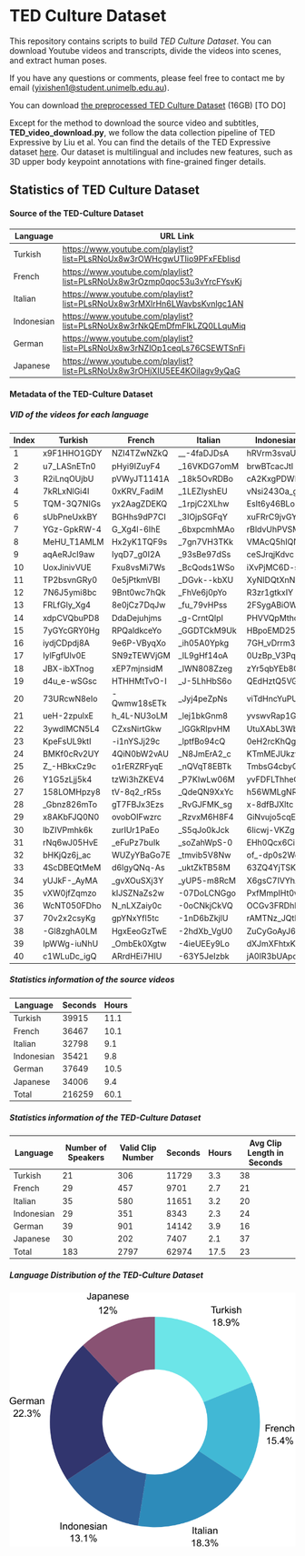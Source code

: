 # TED Culture Dataset
This repository contains scripts to build *TED Culture Dataset*. You can download Youtube videos and transcripts, divide the videos into scenes, and extract human poses.



If you have any questions or comments, please feel free to contact me by email ([yixishen1@student.unimelb.edu.au](mailto:yixishen1@student.unimelb.edu.au)).



You can download [the preprocessed TED Culture Dataset](a) (16GB) [TO DO]



Except for the method to download the source video and subtitles, **TED_video_download.py**, we follow the data collection pipeline of TED Expressive by Liu et al. You can find the details of the TED Expressive dataset [here](https://github.com/alvinliu0/HA2G/blob/main/dataset_script/README.md). Our dataset is multilingual and includes new features, such as 3D upper body keypoint annotations with fine-grained finger details.



## Statistics of TED Culture Dataset

#### Source of the TED-Culture Dataset

| Language   | URL Link                                                     |
| ---------- | ------------------------------------------------------------ |
| Turkish    | https://www.youtube.com/playlist?list=PLsRNoUx8w3rOWHcgwUTIio9PFxFEbIisd |
| French     | https://www.youtube.com/playlist?list=PLsRNoUx8w3rOzmp0qoc53u3vYrcFYsvKj |
| Italian    | https://www.youtube.com/playlist?list=PLsRNoUx8w3rMXlrHn6LWavbsKvnlgc1AN |
| Indonesian | https://www.youtube.com/playlist?list=PLsRNoUx8w3rNkQEmDfmFlkLZQ0LLquMiq |
| German     | https://www.youtube.com/playlist?list=PLsRNoUx8w3rNZlOp1ceqLs76CSEWTSnFi |
| Japanese   | https://www.youtube.com/playlist?list=PLsRNoUx8w3rOHjXIU5EE4KOiIagv9yQaG |







#### Metadata of the TED-Culture Dataset

##### VID of the videos for each language

| Index | Turkish      | French       | Italian       | Indonesian   | German       | Japanese     |
| ----- | ------------ | ------------ | ------------- | ------------ | ------------ | ------------ |
| 1     | x9F1HHO1GDY  | NZI4TZwNZkQ  | \_\_-4faDJDsA | hRVrm3svaUk  | WhAUsnEXVQ4  | gPyVEYP1ajg  |
| 2     | u7\_LASnETn0 | pHyi9IZuyF4  | \_16VKDG7omM  | brwBTcacJtI  | ndbZAEyhmps  | sdBJEhiH\_gM |
| 3     | R2iLnqOUjbU  | pVWyJT1141A  | \_18k5OvRDBo  | cA2KxgPDWNY  | xOTZfGyVh1I  | -V-tqJyxp\_8 |
| 4     | 7kRLxNlGi4I  | 0xKRV\_FadiM | \_1LEZIyshEU  | vNsi243Oa\_g | oy2yKVy7bx0  | wNmeacbSQcE  |
| 5     | TQM-3Q7NIGs  | yx2AagZDEKQ  | \_1rpjC2XLhw  | EsIt6y46BLo  | WIHcCjrjm\_U | Nk8VPNrSkDY  |
| 6     | sUbPneUxkBY  | BGHhs9dP7CI  | \_3IOjpSGFqY  | xuFRrC9jvGY  | aztmYtlE7Yo  | 3djAkIpp7C0  |
| 7     | YGz-GpkRW-4  | G\_Xg4l-6IhE | \_6bxpcmhMAo  | rBldvUhPVSM  | VNZPM1qvce0  | m1MTjrTRvPs  |
| 8     | MeHU\_T1AMLM | Hx2yK1TQF9s  | \_7gn7VH3TKk  | VMAcQ5hIQNE  | QIlI3SnHQw8  | SinvB7r4XFU  |
| 9     | aqAeRJcI9aw  | IyqD7\_g0I2A | \_93sBe97dSs  | ceSJrqjKdvc  | qmKDoAQR5mg  | Cuq5-EhV7Xg  |
| 10    | UoxJinivVUE  | Fxu8vsMi7Ws  | \_BcQods1WSo  | iXvPjMC6D-s  | NUSPZpHLLo8  | nVIIiIw3yDI  |
| 11    | TP2bsvnGRy0  | 0e5jPtkmVBI  | \_DGvk--kbXU  | XyNIDQtXnN8  | BrJaBArQX1M  | FijjNXZAS7A  |
| 12    | 7N6J5ymi8bc  | 9Bnt0wc7hQk  | \_FhVe6j0pYo  | R3zr1gtkxIY  | Le0hfVmCP\_U | NsGhAw6DayU  |
| 13    | FRLfGly\_Xg4 | 8e0jCz7DqJw  | \_fu\_79vHPss | 2FSygABiOWU  | UmNG4B2IYWI  | 16MjBb49fBE  |
| 14    | xdpCVQbuPD8  | DdaDejuhjms  | \_g-CrntQlpI  | PHVVQpMthc4  | VfStQ5GWQm0  | hf8zKw5SBQw  |
| 15    | 7yGYcGRY0Hg  | RPQaldkceYo  | \_GGDTCkM9Uk  | HBpoEMD25Io  | yiVr8AH4mw8  | gWuaSDCTds4  |
| 16    | iydjCDpdj8A  | 9e6P-VByqXo  | \_ih05A0Ypkg  | 7GH\_vDrrm3g | xk6S5edHVas  | bharxOpW\_Pw |
| 17    | IylFgfUlv0E  | SN9zTEWVjGM  | \_IL9gHf14oA  | 0UzBp\_V3PqI | N-dsHgOl00M  | RlrdPth72DQ  |
| 18    | JBX-ibXTnog  | xEP7mjnsidM  | \_IWN808Zzeg  | zYr5qbYEb8Q  | G0F10leavbI  | KvM8OWcUxa0  |
| 19    | d4u\_e-wSGsc | HTHHMtTvO-I  | \_J-5LhHbS6o  | QEdHztQ5VGA  | 3knK7DJefMU  | mlNmmCgUNsE  |
| 20    | 73URcwN8eIo  | -Qwmw18sETk  | \_Jyj4peZpNs  | viTdHncYuPU  | WhcvAXG-lcU  | K0gZ9xCT1A4  |
| 21    | ueH-2zpulxE  | h\_4L-NU3oLM | \_lej1bkGnm8  | yvswvRap1GU  | F8RJNMA9UFs  | R\_4dbjztAGs |
| 22    | 3ywdIMCN5L4  | CZxsNirtGkw  | \_lGGkRIpvHM  | UtuXAbL3WbQ  | xWd\_L8jqozY | bYsgxtuuwjI  |
| 23    | KpeFsUL9ktI  | -i1nYSJj29c  | \_lptfBo94cQ  | 0eH2rcKhQgM  | QCB2p8UYGRc  | Q0g\_Xq84TgY |
| 24    | BMKf0cRv2UY  | 4QiN0bW2vAU  | \_N8JmErA2\_c | KTmMEJUkzvw  | mTok2EyMLvE  | -ny2KWz52J8  |
| 25    | Z\_-HBkxCz9c | o1rERZRFyqE  | \_nQVqT8EBTk  | TmbsG4cbyQI  | D7hB4ZR2Tuo  | sNJIWxDtlSU  |
| 26    | Y1G5zLjj5k4  | tzWi3hZKEV4  | \_P7KIwLw06M  | yvFDFLThheQ  | cBWe4oRYxvY  | TmPMFtWI204  |
| 27    | 158LOMHpzy8  | tV-8q2\_rR5s | \_QdeQN9XxYc  | h56WMLgNRk0  | n1TU9Mc8ymE  | co32zzaJthg  |
| 28    | \_Gbnz826mTo | gT7FBJx3Ezs  | \_RvGJFMK\_sg | x-8dfBJXltc  | ygWqWTEhJps  | CtnKoej1krU  |
| 29    | x8AKbFJQ0N0  | ovobOIFwzrc  | \_RzvxM6H8F4  | GiNvujo5cqE  | DCYLvTja2z0  | xx313NhDyC8  |
| 30    | lbZIVPmhk6k  | zurIUr1PaEo  | \_S5qJo0kJck  | 6Iicwj-VKZg  | f7viFRZAEqM  | tTeAZhGkNIQ  |
| 31    | rNq6wJ05HvE  | \_eFuPz7buIk | \_soZahWpS-0  | EHh0Qcx6Ci8  | fb1DEBJ3DqQ  | O7MNZbyrC2k  |
| 32    | bHKjQz6j\_ac | WUZyYBaGo7E  | \_tmvib5V8Nw  | of\_-dp0s2Wg | KUMJdbw0498  | 8Xp4uBUGdpI  |
| 33    | 4ScDBEQtMeM  | d6lgyQNq-As  | \_uktZkTB58M  | 63ZQ4YjTSKI  | FA-qTVj3o7E  | Tymvs8X50lU  |
| 34    | yUJkF-\_AyMA | \_gvXOuSXj3Y | \_yUP5-m8RcM  | X6gsC7IVYhA  | BQFSAXDk8HI  | -pQAGokDQck  |
| 35    | vXW0jfZqmzo  | kIJSZNaZs2w  | -07DoLCNGgo   | PxfMmpIHt0w  | Q8U87TcxHP0  | 9\_UxBbebzXs |
| 36    | WcNT050FDho  | N\_nLXZaiy0c | -0oCNkjCkVQ   | OCGv3FRDhhE  | EqMYXrzc2xA  | BDHrc2VJTGw  |
| 37    | 70v2x2csyKg  | gpYNxYfl5tc  | -1nD6bZkjlU   | rAMTNz\_JQtI | cgAx08iB9Lo  | ciuciGovixo  |
| 38    | -Gl8zghA0LM  | HgxEeoGzTwE  | -2hdXb\_VgU0  | ZuCyGoAyJ6g  | S65yOVjxZ4Q  | Wh7-rF4E-Eg  |
| 39    | IpWWg-iuNhU  | \_OmbEk0Xgtw | -4ieUEEy9Lo   | dXJmXFhtxKA  | f5a3T5lHBRI  | -gHOwobZ8pM  |
| 40    | c1WLuDc\_igQ | ARrdHEi7HIU  | -63Y5JeIzbk   | jA0IR3bUApo  | g\_foEjGwdmk | JeDn5bJe2nw  |



##### Statistics information of the source videos

| Language   | Seconds | Hours |
| ---------- | ------- | ----- |
| Turkish    | 39915   | 11.1  |
| French     | 36467   | 10.1  |
| Italian    | 32798   | 9.1   |
| Indonesian | 35421   | 9.8   |
| German     | 37649   | 10.5  |
| Japanese   | 34006   | 9.4   |
| Total      | 216259  | 60.1  |



##### Statistics information of the TED-Culture Dataset

| Language   | Number of Speakers | Valid Clip Number | Seconds | Hours | Avg Clip Length in Seconds |
| ---------- | ------------------ | ----------------- | ------- | ----- | -------------------------- |
| Turkish    | 21                 | 306               | 11729   | 3.3   | 38                         |
| French     | 29                 | 457               | 9701    | 2.7   | 21                         |
| Italian    | 35                 | 580               | 11651   | 3.2   | 20                         |
| Indonesian | 29                 | 351               | 8343    | 2.3   | 24                         |
| German     | 39                 | 901               | 14142   | 3.9   | 16                         |
| Japanese   | 30                 | 202               | 7407    | 2.1   | 37                         |
| Total      | 183                | 2797              | 62974   | 17.5  | 23                         |







##### Language Distribution of the TED-Culture Dataset

![Distribution](.\Language_Distribution.png)
